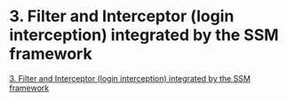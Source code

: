 # 3. Filter and Interceptor (login interception) integrated by the SSM framework
[3. Filter and Interceptor (login interception) integrated by the SSM framework](https://aiwithcloud.com/2022/09/15/3-_filter_and_interceptor_login_interception_integrated_by_the_ssm_framework/)